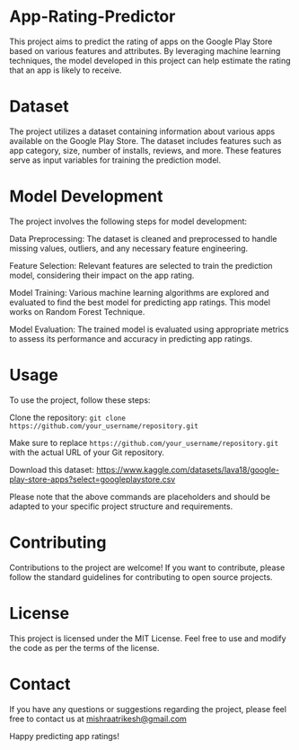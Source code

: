 # App-Rating-Predictor
This project aims to predict the rating of apps on the Google Play Store based on various features and attributes. By leveraging machine learning techniques, the model developed in this project can help estimate the rating that an app is likely to receive.

# Dataset
The project utilizes a dataset containing information about various apps available on the Google Play Store. The dataset includes features such as app category, size, number of installs, reviews, and more. These features serve as input variables for training the prediction model.

# Model Development
The project involves the following steps for model development:

Data Preprocessing: 
The dataset is cleaned and preprocessed to handle missing values, outliers, and any necessary feature engineering.

Feature Selection:
Relevant features are selected to train the prediction model, considering their impact on the app rating.

Model Training:
Various machine learning algorithms are explored and evaluated to find the best model for predicting app ratings. This model works on Random Forest Technique.

Model Evaluation:
The trained model is evaluated using appropriate metrics to assess its performance and accuracy in predicting app ratings.

# Usage
To use the project, follow these steps:

Clone the repository: `git clone https://github.com/your_username/repository.git`

Make sure to replace `https://github.com/your_username/repository.git` with the actual URL of your Git repository.

Download this dataset: https://www.kaggle.com/datasets/lava18/google-play-store-apps?select=googleplaystore.csv 

Please note that the above commands are placeholders and should be adapted to your specific project structure and requirements.

# Contributing
Contributions to the project are welcome! If you want to contribute, please follow the standard guidelines for contributing to open source projects.

# License
This project is licensed under the MIT License. Feel free to use and modify the code as per the terms of the license.

# Contact
If you have any questions or suggestions regarding the project, please feel free to contact us at mishraatrikesh@gmail.com



Happy predicting app ratings!
